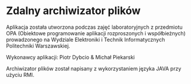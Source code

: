 Zdalny archiwizator plików
============

Aplikacja została utworzona podczas zajęć laboratoryjnych z przedmiotu OPA (Obiektowe programowanie aplikacji rozproszonych i współbieżnych) prowadzonego na Wydziale Elektroniki i Technik Informatycznych Politechniki Warszawskiej.


Wykonawcy aplikacji: Piotr Dybcio & Michał Piekarski


Archiwizator plików został napisany z wykorzystaniem języka JAVA przy użyciu RMI.
